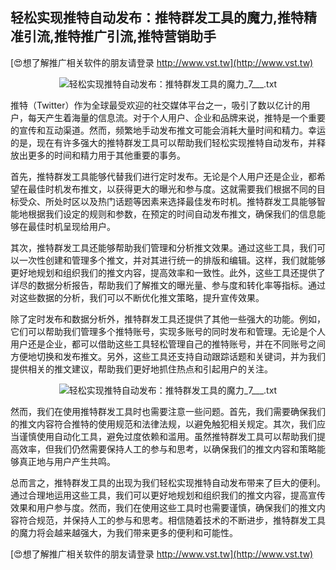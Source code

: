 ## **轻松实现推特自动发布：推特群发工具的魔力,推特精准引流,推特推广引流,推特营销助手**

[😍想了解推广相关软件的朋友请登录 http://www.vst.tw](http://www.vst.tw)

 <center><img src="https://vst.tw/MP4/tuiguang/png/3.png" alt="轻松实现推特自动发布：推特群发工具的魔力_7___.txt"></center>

推特（Twitter）作为全球最受欢迎的社交媒体平台之一，吸引了数以亿计的用户，每天产生着海量的信息流。对于个人用户、企业和品牌来说，推特是一个重要的宣传和互动渠道。然而，频繁地手动发布推文可能会消耗大量时间和精力。幸运的是，现在有许多强大的推特群发工具可以帮助我们轻松实现推特自动发布，并释放出更多的时间和精力用于其他重要的事务。

首先，推特群发工具能够代替我们进行定时发布。无论是个人用户还是企业，都希望在最佳时机发布推文，以获得更大的曝光和参与度。这就需要我们根据不同的目标受众、所处时区以及热门话题等因素来选择最佳发布时机。推特群发工具能够智能地根据我们设定的规则和参数，在预定的时间自动发布推文，确保我们的信息能够在最佳时机呈现给用户。

其次，推特群发工具还能够帮助我们管理和分析推文效果。通过这些工具，我们可以一次性创建和管理多个推文，并对其进行统一的排版和编辑。这样，我们就能够更好地规划和组织我们的推文内容，提高效率和一致性。此外，这些工具还提供了详尽的数据分析报告，帮助我们了解推文的曝光量、参与度和转化率等指标。通过对这些数据的分析，我们可以不断优化推文策略，提升宣传效果。

除了定时发布和数据分析外，推特群发工具还提供了其他一些强大的功能。例如，它们可以帮助我们管理多个推特账号，实现多账号的同时发布和管理。无论是个人用户还是企业，都可以借助这些工具轻松管理自己的推特账号，并在不同账号之间方便地切换和发布推文。另外，这些工具还支持自动跟踪话题和关键词，并为我们提供相关的推文建议，帮助我们更好地抓住热点和引起用户的关注。

 <center><img src="https://vst.tw/MP4/tuiguang/png/5.png" alt="轻松实现推特自动发布：推特群发工具的魔力_7___.txt"></center>

然而，我们在使用推特群发工具时也需要注意一些问题。首先，我们需要确保我们的推文内容符合推特的使用规范和法律法规，以避免触犯相关规定。其次，我们应当谨慎使用自动化工具，避免过度依赖和滥用。虽然推特群发工具可以帮助我们提高效率，但我们仍然需要保持人工的参与和思考，以确保我们的推文内容和策略能够真正地与用户产生共鸣。

总而言之，推特群发工具的出现为我们轻松实现推特自动发布带来了巨大的便利。通过合理地运用这些工具，我们可以更好地规划和组织我们的推文内容，提高宣传效果和用户参与度。然而，我们在使用这些工具时也需要谨慎，确保我们的推文内容符合规范，并保持人工的参与和思考。相信随着技术的不断进步，推特群发工具的魔力将会越来越强大，为我们带来更多的便利和可能性。

[😍想了解推广相关软件的朋友请登录 http://www.vst.tw](http://www.vst.tw)



